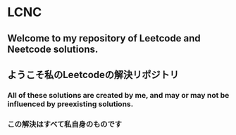 # LCNC
## Welcome to my repository of Leetcode and Neetcode solutions.
## ようこそ私のLeetcodeの解決リポジトリ
### All of these solutions are created by me, and may or may not be influenced by preexisting solutions.
### この解決はすべて私自身のものです
